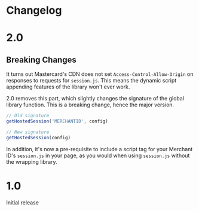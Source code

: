 # Changelog

# 2.0

## Breaking Changes

It turns out Mastercard's CDN does not set `Access-Control-Allow-Origin` on responses to requests
for `session.js`. This means the dynamic script appending features of the library won't ever work.

2.0 removes this part, which slightly changes the signature of the global library function. This is
a breaking change, hence the major version.

```js
// Old signature
getHostedSession('MERCHANTID', config)

// New signature
getHostedSession(config)
```

In addition, it's now a pre-requisite to include a script tag for your Merchant ID's `session.js`
in your page, as you would when using `session.js` without the wrapping library.
 
# 1.0

Initial release